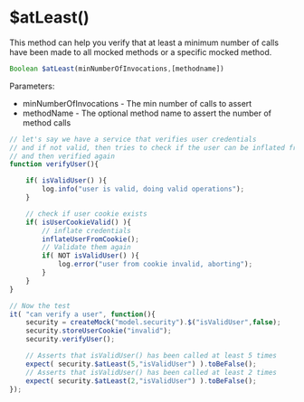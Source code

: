 # $atLeast\(\)

This method can help you verify that at least a minimum number of calls have been made to all mocked methods or a specific mocked method.

```javascript
Boolean $atLeast(minNumberOfInvocations,[methodname])
```

Parameters:

* minNumberOfInvocations - The min number of calls to assert
* methodName - The optional method name to assert the number of method calls

```javascript
// let's say we have a service that verifies user credentials
// and if not valid, then tries to check if the user can be inflated from a cookie
// and then verified again
function verifyUser(){

    if( isValidUser() ){
        log.info("user is valid, doing valid operations");
    }

    // check if user cookie exists
    if( isUserCookieValid() ){
        // inflate credentials
        inflateUserFromCookie();
        // Validate them again
        if( NOT isValidUser() ){
            log.error("user from cookie invalid, aborting");
        }
    }
}

// Now the test
it( "can verify a user", function(){
    security = createMock("model.security").$("isValidUser",false);
    security.storeUserCookie("invalid");
    security.verifyUser();

    // Asserts that isValidUser() has been called at least 5 times
    expect( security.$atLeast(5,"isValidUser") ).toBeFalse();
    // Asserts that isValidUser() has been called at least 2 times
    expect( security.$atLeast(2,"isValidUser") ).toBeFalse();
});
```


